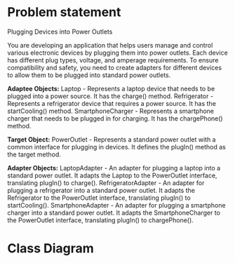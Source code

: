 # Problem statement
Plugging Devices into Power Outlets

You are developing an application that helps users manage and control various electronic devices by plugging them into power outlets. Each device has different plug types, voltage, and amperage requirements. To ensure compatibility and safety, you need to create adapters for different devices to allow them to be plugged into standard power outlets.

  **Adaptee Objects:**
      Laptop - Represents a laptop device that needs to be plugged into a power source. It has the charge() method.
      Refrigerator - Represents a refrigerator device that requires a power source. It has the startCooling() method.
      SmartphoneCharger - Represents a smartphone charger that needs to be plugged in for charging. It has the chargePhone() method.

  **Target Object:**
      PowerOutlet - Represents a standard power outlet with a common interface for plugging in devices. It defines the plugIn() method as the target method.

  **Adapter Objects:**
      LaptopAdapter - An adapter for plugging a laptop into a standard power outlet. It adapts the Laptop to the PowerOutlet interface, translating plugIn() to charge().
      RefrigeratorAdapter - An adapter for plugging a refrigerator into a standard power outlet. It adapts the Refrigerator to the PowerOutlet interface, translating plugIn() to startCooling().
      SmartphoneAdapter - An adapter for plugging a smartphone charger into a standard power outlet. It adapts the SmartphoneCharger to the PowerOutlet interface, translating plugIn() to chargePhone().

# Class Diagram

